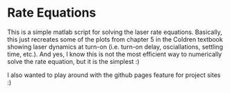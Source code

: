 # Rate Equations

This is a simple matlab script for solving the laser rate equations. Basically, this just recreates some of the plots from chapter 5 in the Coldren textbook showing laser dynamics at turn-on (i.e. turn-on delay, osciallations, settling time, etc.). And yes, I know this is not the most efficient way to numerically solve the rate equation, but it is the simplest :)

I also wanted to play around with the github pages feature for project sites :)
